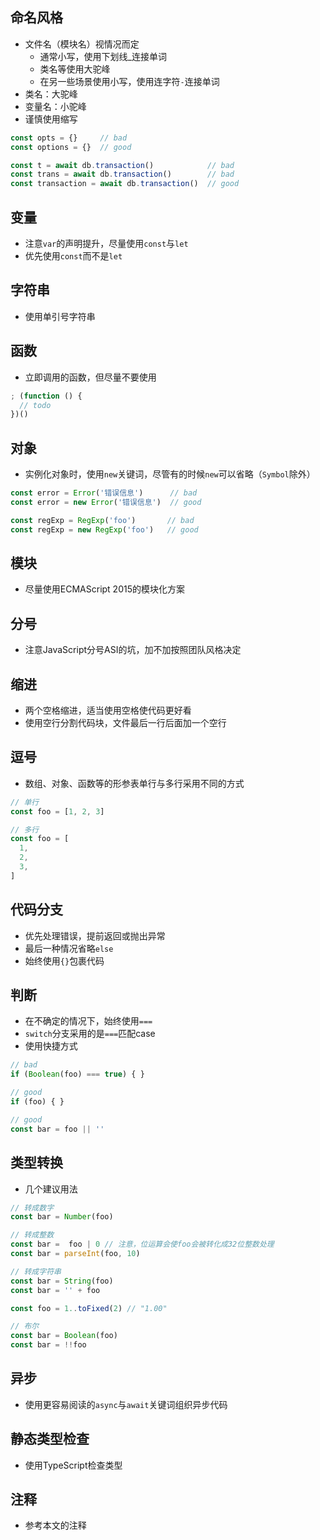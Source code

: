 ## 命名风格

- 文件名（模块名）视情况而定
  - 通常小写，使用下划线_连接单词
  - 类名等使用大驼峰
  - 在另一些场景使用小写，使用连字符`-`连接单词
- 类名：大驼峰
- 变量名：小驼峰
- 谨慎使用缩写

```javascript
const opts = {}     // bad
const options = {}  // good

const t = await db.transaction()            // bad
const trans = await db.transaction()        // bad
const transaction = await db.transaction()  // good
```

## 变量

- 注意`var`的声明提升，尽量使用`const`与`let`
- 优先使用`const`而不是`let`

## 字符串

- 使用单引号字符串

## 函数

- 立即调用的函数，但尽量不要使用

```javascript
; (function () {
  // todo
})()
```

## 对象

- 实例化对象时，使用`new`关键词，尽管有的时候`new`可以省略（`Symbol`除外）

```javascript
const error = Error('错误信息')      // bad
const error = new Error('错误信息')  // good

const regExp = RegExp('foo')       // bad
const regExp = new RegExp('foo')   // good
```

## 模块

- 尽量使用ECMAScript 2015的模块化方案

## 分号

- 注意JavaScript分号ASI的坑，加不加按照团队风格决定

## 缩进

- 两个空格缩进，适当使用空格使代码更好看
- 使用空行分割代码块，文件最后一行后面加一个空行

## 逗号

- 数组、对象、函数等的形参表单行与多行采用不同的方式

```javascript
// 单行
const foo = [1, 2, 3]

// 多行
const foo = [
  1,
  2,
  3,
]
```

## 代码分支

- 优先处理错误，提前返回或抛出异常
- 最后一种情况省略`else`
- 始终使用`{}`包裹代码

## 判断

- 在不确定的情况下，始终使用`===`
- `switch`分支采用的是`===`匹配case
- 使用快捷方式

```javascript
// bad
if (Boolean(foo) === true) { }

// good
if (foo) { }

// good
const bar = foo || ''
```

## 类型转换

- 几个建议用法

```javascript
// 转成数字
const bar = Number(foo)

// 转成整数
const bar =  foo | 0 // 注意，位运算会使foo会被转化成32位整数处理
const bar = parseInt(foo, 10)

// 转成字符串
const bar = String(foo)
const bar = '' + foo

const foo = 1..toFixed(2) // "1.00"

// 布尔
const bar = Boolean(foo)
const bar = !!foo
```

## 异步

- 使用更容易阅读的`async`与`await`关键词组织异步代码

## 静态类型检查

- 使用TypeScript检查类型

## 注释

- 参考本文的注释